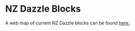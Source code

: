 # NZ Dazzle Blocks

A web map of current NZ Dazzle blocks can be found <a href="https://larryamorgan.github.io/Dazzle/">here.</a>
